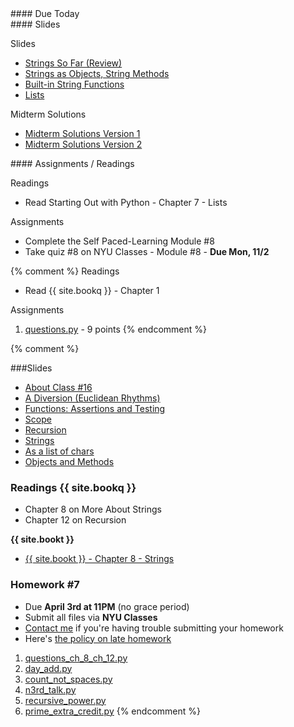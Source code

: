 <article class="due" markdown="block">
#### Due Today

</article>

<article class="slides" markdown="block">
#### Slides

Slides

* [Strings So Far (Review)](classes/16/review.html)
* [Strings as Objects, String Methods](classes/16/strings_as_objects.html)
* [Built-in String Functions](classes/16/strings_built_in_functions.html)
* [Lists](classes/16/lists.html)

Midterm Solutions

* [Midterm Solutions Version 1](resources/handouts/midterm_1/midterm_1_section_008_v1_solutions.pdf)
* [Midterm Solutions Version 2](resources/handouts/midterm_1/midterm_1_section_008_v2_solutions.pdf)
</article>

<article class="assignments" markdown="block">
#### Assignments / Readings		

Readings

* Read Starting Out with Python - Chapter 7 - Lists

Assignments

* Complete the Self Paced-Learning Module #8
* Take quiz #8 on NYU Classes - Module #8 - __Due Mon, 11/2__

{% comment %}
Readings

* Read {{ site.bookq }} - Chapter 1

Assignments 

1. [questions.py](homework/hw01/questions.py) - 9 points
{% endcomment %}
</article>

{% comment %}
<a name="class16"></a>

###Slides

* [About Class #16](classes/16/meta.html)
* [A Diversion (Euclidean Rhythms)](classes/16/euclid.html)
* [Functions: Assertions and Testing](classes/16/functions.html)
* [Scope](classes/16/scope.html)
* [Recursion](classes/16/recursion.html)
* [Strings](classes/16/strings.html)
* [As a list of chars](classes/16/strings_as_list.html)
* [Objects and Methods](classes/16/objects_and_methods.html)

### Readings __{{ site.bookq }}__

* Chapter 8 on More About Strings
* Chapter 12 on Recursion

__{{ site.bookt }}__

* [{{ site.bookt }} - Chapter 8 - Strings](http://openbookproject.net/thinkcs/python/english3e/strings.html)

### Homework #7

* Due __April 3rd at 11PM__ (no grace period)
* Submit all files via __NYU Classes__ 
* [Contact me](index.html#contact-info) if you're having trouble submitting your homework
* Here's [the policy on late homework](index.html#homework)

1. [questions\_ch\_8\_ch\_12.py](homework/hw07/questions_ch_8_ch_12.py)
2. [day_add.py](homework/hw07/day_add.py)
3. [count_not_spaces.py](homework/hw07/count_not_spaces.py)
4. [n3rd_talk.py](homework/hw07/n3rd_talk.py)
5. [recursive_power.py](homework/hw07/recursive_power.py)
6. [prime_extra_credit.py](homework/hw07/prime_extra_credit.py)
{% endcomment %}
